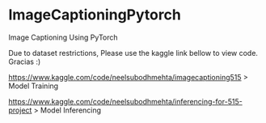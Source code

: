 # ImageCaptioningPytorch
Image Captioning Using PyTorch


Due to dataset restrictions, Please use the kaggle link bellow to view code. Gracias :)

https://www.kaggle.com/code/neelsubodhmehta/imagecaptioning515  >  Model Training

https://www.kaggle.com/code/neelsubodhmehta/inferencing-for-515-project > Model Inferencing
